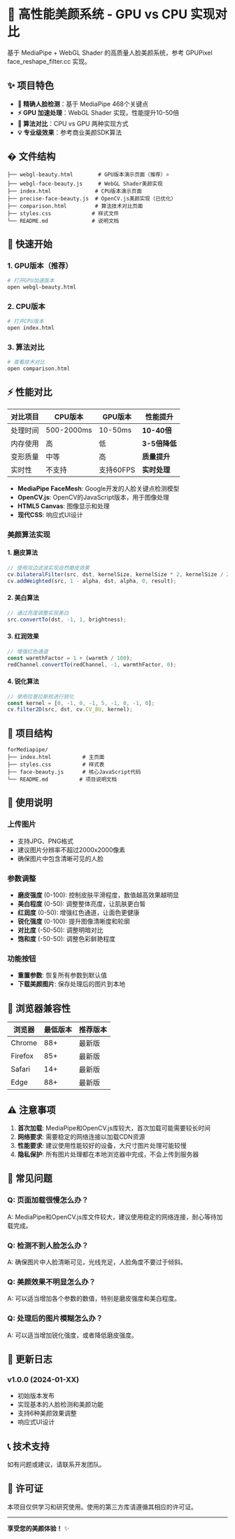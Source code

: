 # 🚀 高性能美颜系统 - GPU vs CPU 实现对比

基于 MediaPipe + WebGL Shader 的高质量人脸美颜系统，参考 GPUPixel face_reshape_filter.cc 实现。

## ✨ 项目特色

- **🎯 精确人脸检测**：基于 MediaPipe 468个关键点
- **⚡ GPU 加速处理**：WebGL Shader 实现，性能提升10-50倍
- **🔬 算法对比**：CPU vs GPU 两种实现方式
- **💡 专业级效果**：参考商业美颜SDK算法

## � 文件结构

```
├── webgl-beauty.html        # GPU版本演示页面（推荐）⭐
├── webgl-face-beauty.js     # WebGL Shader美颜实现
├── index.html              # CPU版本演示页面
├── precise-face-beauty.js  # OpenCV.js美颜实现（已优化）
├── comparison.html         # 算法技术对比页面
├── styles.css             # 样式文件
└── README.md              # 说明文档
```

## 🚀 快速开始

### 1. GPU版本（推荐）
```bash
# 打开GPU加速版本
open webgl-beauty.html
```

### 2. CPU版本
```bash
# 打开CPU版本
open index.html
```

### 3. 算法对比
```bash
# 查看技术对比
open comparison.html
```

## ⚡ 性能对比

| 对比项目 | CPU版本 | GPU版本 | 性能提升 |
|---------|---------|---------|----------|
| 处理时间 | 500-2000ms | 10-50ms | **10-40倍** |
| 内存使用 | 高 | 低 | **3-5倍降低** |
| 变形质量 | 中等 | 高 | **质量提升** |
| 实时性 | 不支持 | 支持60FPS | **实时处理** |

- **MediaPipe FaceMesh**: Google开发的人脸关键点检测模型
- **OpenCV.js**: OpenCV的JavaScript版本，用于图像处理
- **HTML5 Canvas**: 图像显示和处理
- **现代CSS**: 响应式UI设计

### 美颜算法实现

#### 1. 磨皮算法
```javascript
// 使用双边滤波实现自然磨皮效果
cv.bilateralFilter(src, dst, kernelSize, kernelSize * 2, kernelSize / 2);
cv.addWeighted(src, 1 - alpha, dst, alpha, 0, result);
```

#### 2. 美白算法
```javascript
// 通过亮度调整实现美白
src.convertTo(dst, -1, 1, brightness);
```

#### 3. 红润效果
```javascript
// 增强红色通道
const warmthFactor = 1 + (warmth / 100);
redChannel.convertTo(redChannel, -1, warmthFactor, 0);
```

#### 4. 锐化算法
```javascript
// 使用拉普拉斯核进行锐化
const kernel = [0, -1, 0, -1, 5, -1, 0, -1, 0];
cv.filter2D(src, dst, cv.CV_8U, kernel);
```

## 📁 项目结构

```
forMediapipe/
├── index.html          # 主页面
├── styles.css          # 样式表
├── face-beauty.js      # 核心JavaScript代码
└── README.md          # 项目说明文档
```

## 🎯 使用说明

### 上传图片
- 支持JPG、PNG格式
- 建议图片分辨率不超过2000x2000像素
- 确保图片中包含清晰可见的人脸

### 参数调整
- **磨皮强度** (0-100): 控制皮肤平滑程度，数值越高效果越明显
- **美白程度** (0-50): 调整整体亮度，让肌肤更白皙
- **红润度** (0-50): 增强红色通道，让面色更健康
- **锐化强度** (0-100): 提升图像清晰度和轮廓
- **对比度** (-50-50): 调整明暗对比
- **饱和度** (-50-50): 调整色彩鲜艳程度

### 功能按钮
- **重置参数**: 恢复所有参数到默认值
- **下载美颜图片**: 保存处理后的图片到本地

## 🔧 浏览器兼容性

| 浏览器 | 最低版本 | 推荐版本 |
|--------|----------|----------|
| Chrome | 88+ | 最新版 |
| Firefox | 85+ | 最新版 |
| Safari | 14+ | 最新版 |
| Edge | 88+ | 最新版 |

## ⚠️ 注意事项

1. **首次加载**: MediaPipe和OpenCV.js库较大，首次加载可能需要较长时间
2. **网络要求**: 需要稳定的网络连接以加载CDN资源
3. **性能要求**: 建议使用性能较好的设备，大尺寸图片处理可能较慢
4. **隐私保护**: 所有图片处理都在本地浏览器中完成，不会上传到服务器

## 🚨 常见问题

### Q: 页面加载很慢怎么办？
A: MediaPipe和OpenCV.js库文件较大，建议使用稳定的网络连接，耐心等待加载完成。

### Q: 检测不到人脸怎么办？
A: 确保图片中人脸清晰可见，光线充足，人脸角度不要过于倾斜。

### Q: 美颜效果不明显怎么办？
A: 可以适当增加各个参数的数值，特别是磨皮强度和美白程度。

### Q: 处理后的图片模糊怎么办？
A: 可以适当增加锐化强度，或者降低磨皮强度。

## 🔄 更新日志

### v1.0.0 (2024-01-XX)
- 初始版本发布
- 实现基本的人脸检测和美颜功能
- 支持6种美颜效果调整
- 响应式UI设计

## 📞 技术支持

如有问题或建议，请联系开发团队。

## 📄 许可证

本项目仅供学习和研究使用。使用的第三方库请遵循其相应的许可证。

---

**享受您的美颜体验！** ✨
